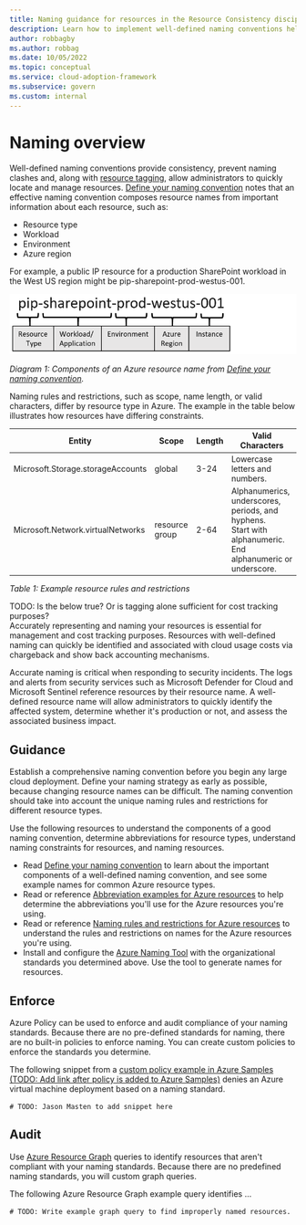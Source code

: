 ```yaml
---
title: Naming guidance for resources in the Resource Consistency discipline
description: Learn how to implement well-defined naming conventions help to quickly locate and manage resources.
author: robbagby
ms.author: robbag
ms.date: 10/05/2022
ms.topic: conceptual
ms.service: cloud-adoption-framework
ms.subservice: govern
ms.custom: internal
---
```


# Naming overview

Well-defined naming conventions  provide consistency, prevent naming clashes and, along with [resource tagging](tagging.md), allow administrators to quickly locate and manage resources. [Define your naming convention](/azure/cloud-adoption-framework/ready/azure-best-practices/resource-naming) notes that an effective naming convention composes resource names from important information about each resource, such as:

- Resource type
- Workload
- Environment
- Azure region

For example, a public IP resource for a production SharePoint workload in the West US region might be pip-sharepoint-prod-westus-001.

![Diagram that shows the components of an Azure resource name.](../../_images/ready/resource-naming.png)

*Diagram 1: Components of an Azure resource name from [Define your naming convention](/azure/cloud-adoption-framework/ready/azure-best-practices/resource-naming).*

Naming rules and restrictions, such as scope, name length, or valid characters, differ by resource type in Azure. The example in the table below illustrates how resources have differing constraints. 

| Entity | Scope | Length | Valid Characters |
| --- | --- | --- | --- |
| Microsoft.Storage.storageAccounts | global | 3-24 | Lowercase letters and numbers. |
| Microsoft.Network.virtualNetworks | resource group | 2-64 | Alphanumerics, underscores, periods, and hyphens. <br />Start with alphanumeric. End alphanumeric or underscore. |

*Table 1: Example resource rules and restrictions*

TODO: Is the below true? Or is tagging alone sufficient for cost tracking purposes?<br/>
Accurately representing and naming your resources is essential for management and cost tracking purposes. Resources with well-defined naming can quickly be identified and associated with cloud usage costs via chargeback and show back accounting mechanisms.

Accurate naming is critical when responding to security incidents. The logs and alerts from security services such as Microsoft Defender for Cloud and Microsoft Sentinel reference resources by their resource name. A well-defined resource name will allow administrators to quickly identify the affected system, determine whether it's production or not, and assess the associated business impact.

## Guidance

Establish a comprehensive naming convention before you begin any large cloud deployment. Define your naming strategy as early as possible, because changing resource names can be difficult. The naming convention should take into account the unique naming rules and restrictions for different resource types.

Use the following resources to understand the components of a good naming convention, determine abbreviations for resource types, understand naming constraints for resources, and naming resources.

- Read [Define your naming convention](/azure/cloud-adoption-framework/ready/azure-best-practices/resource-naming) to learn about the important components of a well-defined naming convention, and see some example names for common Azure resource types.
- Read or reference [Abbreviation examples for Azure resources](/azure/cloud-adoption-framework/ready/azure-best-practices/resource-abbreviations) to help determine the abbreviations you'll use for the Azure resources you're using.
- Read or reference [Naming rules and restrictions for Azure resources](/azure/azure-resource-manager/management/resource-name-rules) to understand the rules and restrictions on names for the Azure resources you're using.
- Install and configure the [Azure Naming Tool](https://github.com/microsoft/CloudAdoptionFramework/tree/master/ready/AzNamingTool) with the organizational standards you determined above. Use the tool to generate names for resources.

## Enforce

Azure Policy can be used to enforce and audit compliance of your naming standards. Because there are no pre-defined standards for naming, there are no built-in policies to enforce naming. You can create custom policies to enforce the standards you determine.

The following snippet from a [custom policy example in Azure Samples (TODO: Add link after policy is added to Azure Samples)]() denies an Azure virtual machine deployment based on a naming standard.

```azurecli
# TODO: Jason Masten to add snippet here
```

## Audit

Use [Azure Resource Graph](/azure/governance/resource-graph/overview) queries to identify resources that aren't compliant with your naming standards. Because there are no predefined naming standards, you will custom graph queries. 

The following Azure Resource Graph example query identifies ...

```azurecli
# TODO: Write example graph query to find improperly named resources.
```
